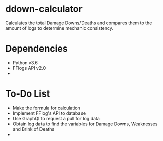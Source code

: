 # ddown-calculator
Calculates the total Damage Downs/Deaths and compares them to the amount of logs to determine mechanic consistency.



# Dependencies
  - Python v3.6
  - FFlogs API v2.0
  - 

# To-Do List
  - Make the formula for calculation
  - Implement FFlog's API to database
  - Use GraphQl to request a pull for log data
  - Obtain log data to find the variables for Damage Downs, Weaknesses and Brink of Deaths
  -  
